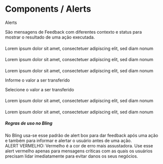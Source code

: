 # Components / Alerts

<div class="bling-form mdc-layout-grid mdc-layout-grid__inner">
	<div class="mdc-layout-grid__cell--span-12">
		<p>Alerts</p>
	</div>
	<div class="explicacao mdc-layout-grid__cell--span-12">
		São mensagens de Feedback com diferentes contexto e status para mostrar o resultado de uma
		ação executada.
	</div>
	<div id="mensagem" class=" mensagem mdc-layout-grid mdc-layout-grid__inner mdc-layout-grid__cell--span-12">
		<div class="mdc-layout-grid__cell--span-7">
			<div class="col-xs-12 alert-box alert-box-ok">
				<h4 class="alert-box-title"></h4>
				<p>Lorem ipsum dolor sit amet, consectetuer adipiscing elit, sed diam nonum</p>
			</div>
		</div>
		<div class="mdc-layout-grid__cell--span-7">
			<div class="alert-box alert-box-warning ">
				<h4 class="alert-box-title"></h4>
				<p>Lorem ipsum dolor sit amet, consectetuer adipiscing elit, sed diam nonum</p>
			</div>
		</div>
		<div class="mdc-layout-grid__cell--span-7">
			<div class="alert-box alert-box-warning ">
				<h4 class="alert-box-title"></h4>
				<p>Lorem ipsum dolor sit amet, consectetuer adipiscing elit, sed diam nonum</p>
				<p>Informe o valor a ser transferido</p>
				<p>Selecione o valor a ser transferido</p>
			</div>
		</div>
		<div class="mdc-layout-grid__cell--span-7">
			<div class="alert-box alert-box-info ">
				<h4 class="alert-box-title"></h4>
				<p>Lorem ipsum dolor sit amet, consectetuer adipiscing elit, sed diam nonum</p>
			</div>
		</div>
		<div class="mdc-layout-grid__cell--span-7">
			<div class="alert-box alert-box-error ">
				<h4 class="alert-box-title"></h4>
				<p>Lorem ipsum dolor sit amet, consectetuer adipiscing elit, sed diam nonum</p>
			</div>
		</div>
	</div>
	<div class="mdc-layout-grid__cell--span-12">
		<h5>Regras de uso no Bling</h5>
	</div>
	<div class="mdc-layout-grid__cell--span-9 explicacao">
		No Bling usa-se esse padrão de alert box para dar feedback após uma ação e também para informar
		e alertar o usuário antes de uma ação.
	</div>
	<div class="mdc-layout-grid__cell--span-9 explicacao">
		ALERT VERMELHO: Vermelho é a cor de erro mais assustadora. Use esse alert vermelho apenas
		para mensagens críticas com as quais os usuários precisam lidar imediatamente para evitar danos
		os seus negócios.
	</div>
</div>
